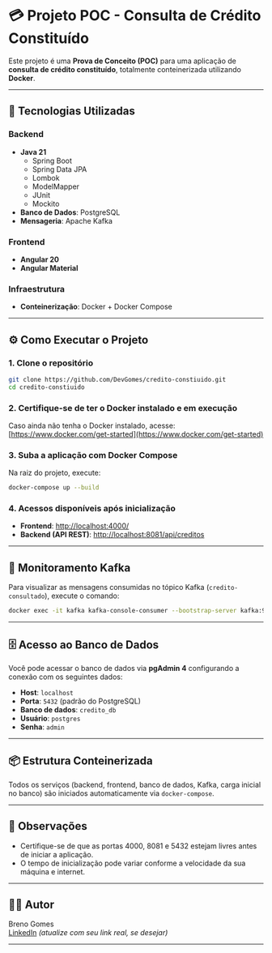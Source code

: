 # 💳 Projeto POC - Consulta de Crédito Constituído

Este projeto é uma **Prova de Conceito (POC)** para uma aplicação de **consulta de crédito constituído**, totalmente conteinerizada utilizando **Docker**.

---

## 🚀 Tecnologias Utilizadas

### Backend
- **Java 21**
  - Spring Boot
  - Spring Data JPA
  - Lombok
  - ModelMapper
  - JUnit
  - Mockito
- **Banco de Dados**: PostgreSQL
- **Mensageria**: Apache Kafka

### Frontend
- **Angular 20**
- **Angular Material**

### Infraestrutura
- **Conteinerização**: Docker + Docker Compose

---

## ⚙️ Como Executar o Projeto

### 1. Clone o repositório

```bash
git clone https://github.com/DevGomes/credito-constiuido.git
cd credito-constiuido
```

### 2. Certifique-se de ter o Docker instalado e em execução

Caso ainda não tenha o Docker instalado, acesse: [https://www.docker.com/get-started](https://www.docker.com/get-started)

### 3. Suba a aplicação com Docker Compose

Na raiz do projeto, execute:

```bash
docker-compose up --build
```

### 4. Acessos disponíveis após inicialização

- **Frontend**: [http://localhost:4000/](http://localhost:4000/)
- **Backend (API REST)**: [http://localhost:8081/api/creditos](http://localhost:8081/api/creditos)

---

## 🔁 Monitoramento Kafka

Para visualizar as mensagens consumidas no tópico Kafka (`credito-consultado`), execute o comando:

```bash
docker exec -it kafka kafka-console-consumer --bootstrap-server kafka:9092 --topic credito-consultado --from-beginning
```

---

## 🗄️ Acesso ao Banco de Dados

Você pode acessar o banco de dados via **pgAdmin 4** configurando a conexão com os seguintes dados:

- **Host**: `localhost`
- **Porta**: `5432` (padrão do PostgreSQL)
- **Banco de dados**: `credito_db`
- **Usuário**: `postgres`
- **Senha**: `admin`

---

## 📦 Estrutura Conteinerizada

Todos os serviços (backend, frontend, banco de dados, Kafka, carga inicial no banco) são iniciados automaticamente via `docker-compose`.

---

## 📌 Observações

- Certifique-se de que as portas 4000, 8081 e 5432 estejam livres antes de iniciar a aplicação.
- O tempo de inicialização pode variar conforme a velocidade da sua máquina e internet.

---

## 🧑‍💻 Autor

Breno Gomes  
[LinkedIn](https://www.linkedin.com/in/breno-gomes-772a2431/) *(atualize com seu link real, se desejar)*

---
